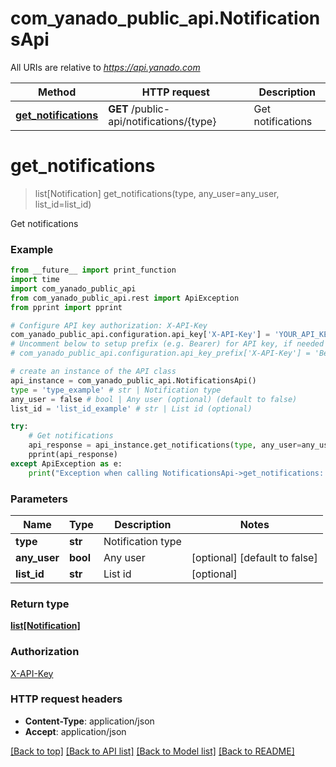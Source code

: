 # com_yanado_public_api.NotificationsApi

All URIs are relative to *https://api.yanado.com*

Method | HTTP request | Description
------------- | ------------- | -------------
[**get_notifications**](NotificationsApi.md#get_notifications) | **GET** /public-api/notifications/{type} | Get notifications


# **get_notifications**
> list[Notification] get_notifications(type, any_user=any_user, list_id=list_id)

Get notifications

### Example 
```python
from __future__ import print_function
import time
import com_yanado_public_api
from com_yanado_public_api.rest import ApiException
from pprint import pprint

# Configure API key authorization: X-API-Key
com_yanado_public_api.configuration.api_key['X-API-Key'] = 'YOUR_API_KEY'
# Uncomment below to setup prefix (e.g. Bearer) for API key, if needed
# com_yanado_public_api.configuration.api_key_prefix['X-API-Key'] = 'Bearer'

# create an instance of the API class
api_instance = com_yanado_public_api.NotificationsApi()
type = 'type_example' # str | Notification type
any_user = false # bool | Any user (optional) (default to false)
list_id = 'list_id_example' # str | List id (optional)

try: 
    # Get notifications
    api_response = api_instance.get_notifications(type, any_user=any_user, list_id=list_id)
    pprint(api_response)
except ApiException as e:
    print("Exception when calling NotificationsApi->get_notifications: %s\n" % e)
```

### Parameters

Name | Type | Description  | Notes
------------- | ------------- | ------------- | -------------
 **type** | **str**| Notification type | 
 **any_user** | **bool**| Any user | [optional] [default to false]
 **list_id** | **str**| List id | [optional] 

### Return type

[**list[Notification]**](Notification.md)

### Authorization

[X-API-Key](../README.md#X-API-Key)

### HTTP request headers

 - **Content-Type**: application/json
 - **Accept**: application/json

[[Back to top]](#) [[Back to API list]](../README.md#documentation-for-api-endpoints) [[Back to Model list]](../README.md#documentation-for-models) [[Back to README]](../README.md)

